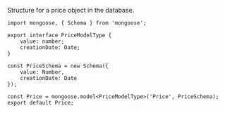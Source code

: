 Structure for a price object in the database.

```tsx
import mongoose, { Schema } from 'mongoose';

export interface PriceModelType {
    value: number;
    creationDate: Date;
}

const PriceSchema = new Schema({
    value: Number,
    creationDate: Date
});

const Price = mongoose.model<PriceModelType>('Price', PriceSchema);
export default Price;
```